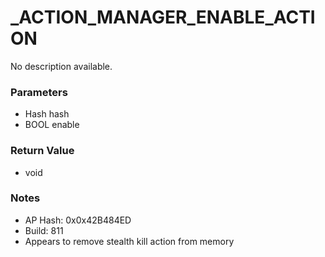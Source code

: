 # _ACTION_MANAGER_ENABLE_ACTION

No description available.

### Parameters
* Hash hash
* BOOL enable

### Return Value
* void

### Notes
* AP Hash: 0x0x42B484ED
* Build: 811
* Appears to remove stealth kill action from memory

